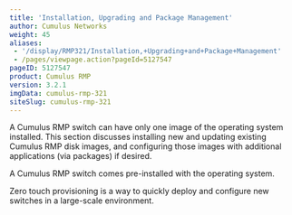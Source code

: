 ```yaml
---
title: 'Installation, Upgrading and Package Management'
author: Cumulus Networks
weight: 45
aliases:
 - '/display/RMP321/Installation,+Upgrading+and+Package+Management'
 - /pages/viewpage.action?pageId=5127547
pageID: 5127547
product: Cumulus RMP
version: 3.2.1
imgData: cumulus-rmp-321
siteSlug: cumulus-rmp-321
---
```

A Cumulus RMP switch can have only one image of the operating system
installed. This section discusses installing new and updating existing
Cumulus RMP disk images, and configuring those images with additional
applications (via packages) if desired.

A Cumulus RMP switch comes pre-installed with the operating system.

Zero touch provisioning is a way to quickly deploy and configure new
switches in a large-scale environment.
